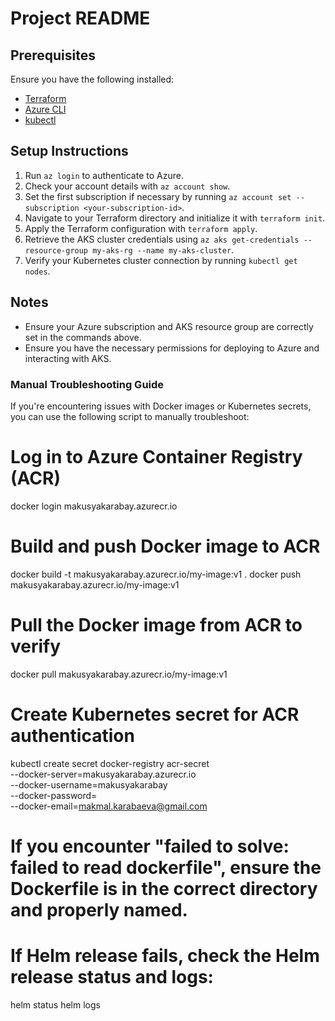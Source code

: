 # Project README

## Prerequisites

Ensure you have the following installed:
- [Terraform](https://www.terraform.io/downloads.html)
- [Azure CLI](https://learn.microsoft.com/en-us/cli/azure/install-azure-cli)
- [kubectl](https://kubernetes.io/docs/tasks/tools/install-kubectl/)

## Setup Instructions

1. Run `az login` to authenticate to Azure.
2. Check your account details with `az account show`.
3. Set the first subscription if necessary by running `az account set --subscription <your-subscription-id>`.
4. Navigate to your Terraform directory and initialize it with `terraform init`.
5. Apply the Terraform configuration with `terraform apply`.
6. Retrieve the AKS cluster credentials using `az aks get-credentials --resource-group my-aks-rg --name my-aks-cluster`.
7. Verify your Kubernetes cluster connection by running `kubectl get nodes`.

## Notes

- Ensure your Azure subscription and AKS resource group are correctly set in the commands above.
- Ensure you have the necessary permissions for deploying to Azure and interacting with AKS.


### Manual Troubleshooting Guide
If you're encountering issues with Docker images or Kubernetes secrets, you can use the following script to manually troubleshoot:

# Log in to Azure Container Registry (ACR)
docker login makusyakarabay.azurecr.io

# Build and push Docker image to ACR
docker build -t makusyakarabay.azurecr.io/my-image:v1 .
docker push makusyakarabay.azurecr.io/my-image:v1

# Pull the Docker image from ACR to verify
docker pull makusyakarabay.azurecr.io/my-image:v1

# Create Kubernetes secret for ACR authentication
kubectl create secret docker-registry acr-secret \
  --docker-server=makusyakarabay.azurecr.io \
  --docker-username=makusyakarabay \
  --docker-password=<your-password> \
  --docker-email=makmal.karabaeva@gmail.com

# If you encounter "failed to solve: failed to read dockerfile", ensure the Dockerfile is in the correct directory and properly named.
# If Helm release fails, check the Helm release status and logs:
helm status <release-name>
helm logs <release-name>
